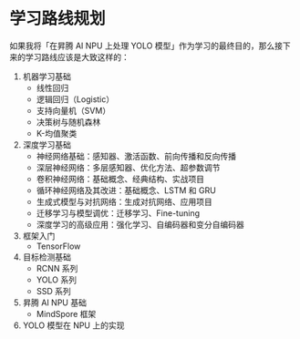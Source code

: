 # 学习路线规划

如果我将「在昇腾 AI NPU 上处理 YOLO 模型」作为学习的最终目的，那么接下来的学习路线应该是大致这样的：

1. 机器学习基础
    - 线性回归
    - 逻辑回归（Logistic）
    - 支持向量机（SVM）
    - 决策树与随机森林
    - K-均值聚类
2. 深度学习基础
    - 神经网络基础：感知器、激活函数、前向传播和反向传播
    - 深层神经网络：多层感知器、优化方法、超参数调节
    - 卷积神经网络：基础概念、经典结构、实战项目
    - 循环神经网络及其改进：基础概念、LSTM 和 GRU
    - 生成式模型与对抗网络：生成对抗网络、应用项目
    - 迁移学习与模型调优：迁移学习、Fine-tuning
    - 深度学习的高级应用：强化学习、自编码器和变分自编码器
3. 框架入门
    - TensorFlow
5. 目标检测基础
    - RCNN 系列
    - YOLO 系列
    - SSD 系列
6. 昇腾 AI NPU 基础
    - MindSpore 框架
7. YOLO 模型在 NPU 上的实现





